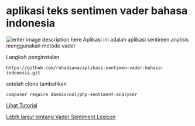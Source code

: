 
# aplikasi teks sentimen vader bahasa indonesia
![enter image description here](https://raw.githubusercontent.com/rahadiana/aplikasi-sentimen-vader-bahasa-indonesia/master/image_index.png)
Aplikasi ini adalah aplikasi sentimen analisis menggunakan metode vader

Langkah penginstalan 

    https://github.com/rahadiana/aplikasi-sentimen-vader-bahasa-indonesia.git

setelah clone tambahkan

    composer require davmixcool/php-sentiment-analyzer


[Lihat Tutorial](www.youtube.com/channel/UCiIfsCQnKX5Av57LyyANJPQ)


[Lebih lanjut tentang Vader Sentiment Lexicon](https://medium.com/@ahtuz/twitter-sentiment-analysis-bahasa-indonesia-dengan-textblob-f34e1ffdcdaa)
